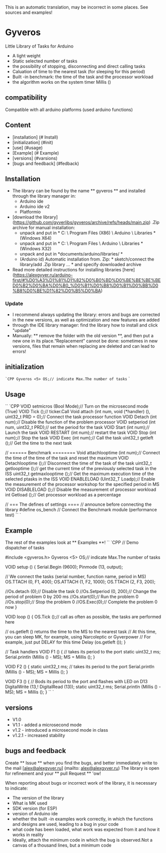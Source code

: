 This is an automatic translation, may be incorrect in some places. See sources and examples!

# Gyveros
Little Library of Tasks for Arduino
- A light weight
- Static selected number of tasks
- the possibility of stopping, disconnecting and direct calling tasks
- Caluation of time to the nearest task (for sleeping for this period)
- Built -in benchmark: the time of the task and the processor workload
- the algorithm works on the system timer Millis ()

## compatibility
Compatible with all arduino platforms (used arduino functions)

## Content
- [installation] (# Install)
- [initialization] (#init)
- [use] (#usage)
- [Example] (# Example)
- [versions] (#varsions)
- [bugs and feedback] (#fedback)

<a id="install"> </a>
## Installation
- The library can be found by the name ** gyveros ** and installed through the library manager in:
    - Arduino ide
    - Arduino ide v2
    - Platformio
- [download the library] (https://github.com/gyverlibs/gyveros/archive/refs/heads/main.zip) .Zip archive for manual installation:
    - unpack and put in * C: \ Program Files (X86) \ Arduino \ Libraries * (Windows X64)
    - unpack and put in * C: \ Program Files \ Arduino \ Libraries * (Windows X32)
    - unpack and put in *documents/arduino/libraries/ *
    - (Arduino id) Automatic installation from. Zip: * sketch/connect the library/add .Zip library ... * and specify downloaded archive
- Read more detailed instructions for installing libraries [here] (https://alexgyver.ru/arduino-first/#%D0%A3%D1%81%D1%82%D0%B0%BD%D0%BE%BE%BE%BED0%B2%D0%BA%D0%B0_%D0%B1%D0%B8%D0%B1%D0%BB%D0%B8%D0%BE%D1%82%D0%B5%D0%BA)
### Update
- I recommend always updating the library: errors and bugs are corrected in the new versions, as well as optimization and new features are added
- through the IDE library manager: find the library how to install and click "update"
- Manually: ** remove the folder with the old version **, and then put a new one in its place.“Replacement” cannot be done: sometimes in new versions, files that remain when replacing are deleted and can lead to errors!


<a id="init"> </a>
## initialization
`` `CPP
Gyveros <5> OS;// indicate Max.The number of tasks
`` `

<a id="usage"> </a>
## Usage
`` `CPP
VOID setmicros (Bool Mode);// Turn on the microsecond mode (True)
VOID Tick ();// ticker.Call
Void attach (int num, void (*handler) (), uint32_t PRD = 0);// Connect the task processor function
VOID Detach (int num);// Disable the function of the problem processor
VOID setperiod (int num, uint32_t PRD);// set the period for the task
VOID Start (int num);// Launch the task
VOID RESTART (int num);// restart the task
VOID Stop (int num);// Stop the task
VOID Exec (int num);// Call the task
uint32_t getleft ();// Get the time to the next task

// ====== Benchmark ========
Void attachlooptime (int num);// Connect the time of the time of the task and reset the maximum
VOID Detachlooptime ();// Disconnect the time of the task of the task
uint32_t getlooptime ();// get the current time of the previously selected task in the ISS
uint32_t getmaxlooptime ();// Get the maximum execution time of the selected ptasks in the ISS
VOID ENABLELOAD (Uint32_T Loadp);// Enable the measurement of the processor workshop for the specified period in MS
VOID DISABLELOAD ();// Disable the measurement of processor workload
int Getload ();// Get processor workload as a percentage

// === The defines of settings ====
// announce before connecting the library
#define os_bench // Connect the Benchmark module (performance test)
`` `

<a id="EXAMPLE"> </a>
## Example
The rest of the examples look at ** Examples **!
`` `CPP
// Demo dispatcher of tasks

#include <gyveros.h>
Gyveros <5> OS;// indicate Max.The number of tasks

VOID setup () {
  Serial.Begin (9600);
  Pinmode (13, output);
  
  // We connect the tasks (serial number, function name, period in MS)
  OS.TTACH (0, F1, 400);
  OS.ATTACH (1, F2, 1000);
  OS.TTACH (2, F3, 200);
  
  //Os.detach (0);// Disable the task 0
  //Os.Setperiod (0, 200);// Change the period of problem 0 by 200 ms
  //Os.start(0);// Run the problem 0
  //Os.stop(0);// Stop the problem 0
  //OS.Exec(0);// Complete the problem 0 now
}

VOID loop () {
  OS.Tick ();// call as often as possible, the tasks are performed here
  
  // os.getleft () returns the time to the MS to the nearest task
  // At this time, you can sleep MK, for example, using Narcoleptic or Gyverpower
  // For example, just put DELAY for this time
  Delay (os.getleft ());
}

// Task handlers
VOID F1 () {
  // takes its period to the port
  static uint32_t ms;
  Serial.println (Millis () - MS);
  MS = Millis ();
}

VOID F2 () {
  static uint32_t ms;
  // takes its period to the port
  Serial.println (Millis () - MS);
  MS = Millis ();
}

VOID F3 () {
  // Bods its period to the port and flashes with LED on D13
  DigitalWrite (13,! DigitalRead (13));
  static uint32_t ms;
  Serial.println (Millis () - MS);
  MS = Millis ();
}
`` `

<a id="versions"> </a>
## versions
- V1.0
- V1.1 - added a microsecond mode
- v1.2 - introduced a microsecond mode in class
- v1.2.1 - increased stability

<a id="feedback"> </a>
## bugs and feedback
Create ** Issue ** when you find the bugs, and better immediately write to the mail [alex@alexgyver.ru] (mailto: alex@alexgyver.ru)
The library is open for refinement and your ** pull Request ** 'ow!


When reporting about bugs or incorrect work of the library, it is necessary to indicate:
- The version of the library
- What is MK used
- SDK version (for ESP)
- version of Arduino ide
- whether the built -in examples work correctly, in which the functions and designs are used, leading to a bug in your code
- what code has been loaded, what work was expected from it and how it works in reality
- Ideally, attach the minimum code in which the bug is observed.Not a canvas of a thousand lines, but a minimum code